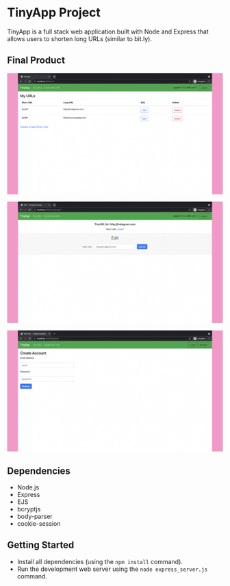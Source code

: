 # TinyApp Project

TinyApp is a full stack web application built with Node and Express that allows users to shorten long URLs (similar to bit.ly).

## Final Product


!["Screenshot of URLs page when user is logged in](https://github.com/StephhyL/tinyApp/blob/master/docs/urls-page-logged-in.png)

!["Screenshot of individual URL page"](https://github.com/StephhyL/tinyApp/blob/master/docs/urls-id-page.png)

!["Screenshot of registration page"](https://github.com/StephhyL/tinyApp/blob/master/docs/registration-page.png)

## Dependencies
- Node.js
- Express
- EJS
- bcryptjs
- body-parser
- cookie-session

## Getting Started
- Install all dependencies (using the `npm install` command).
- Run the development web server using the `node express_server.js` command.